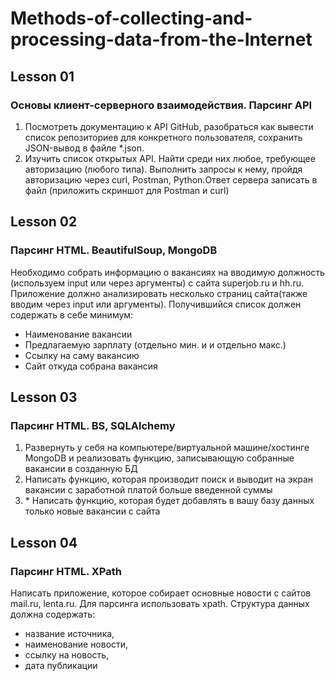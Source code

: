 # Methods-of-collecting-and-processing-data-from-the-Internet

## Lesson 01
### Основы клиент-серверного взаимодействия. Парсинг API
1. Посмотреть документацию к API GitHub, разобраться как вывести список репозиториев для конкретного пользователя, сохранить JSON-вывод в файле *.json.
2. Изучить список открытых API. Найти среди них любое, требующее авторизацию (любого типа). Выполнить запросы к нему, пройдя авторизацию через curl, Postman, Python.Ответ сервера записать в файл (приложить скриншот для Postman и curl)

## Lesson 02
### Парсинг HTML. BeautifulSoup, MongoDB
Необходимо собрать информацию о вакансиях на вводимую должность (используем input или через аргументы) с сайта superjob.ru и hh.ru. Приложение должно анализировать несколько страниц сайта(также вводим через input или аргументы). Получившийся список должен содержать в себе минимум:

- Наименование вакансии
- Предлагаемую зарплату (отдельно мин. и и отдельно макс.)
- Ссылку на саму вакансию
- Сайт откуда собрана вакансия

## Lesson 03
### Парсинг HTML. BS, SQLAlchemy
1. Развернуть у себя на компьютере/виртуальной машине/хостинге MongoDB и реализовать функцию, записывающую собранные вакансии в созданную БД
2. Написать функцию, которая производит поиск и выводит на экран вакансии с заработной платой больше введенной суммы
3. \* Написать функцию, которая будет добавлять в вашу базу данных только новые вакансии с сайта

## Lesson 04
### Парсинг HTML. XPath
Написать приложение, которое собирает основные новости с сайтов mail.ru, lenta.ru.
Для парсинга использовать xpath. Структура данных должна содержать:
- название источника,
- наименование новости,
- ссылку на новость,
- дата публикации

